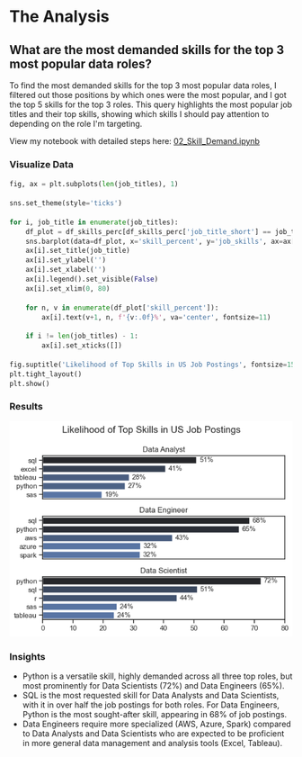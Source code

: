 # The Analysis

## What are the most demanded skills for the top 3 most popular data roles?

To find the most demanded skills for the top 3 most popular data roles, I filtered out those positions by which ones were the most popular, and I got the top 5 skills for the top 3 roles. This query highlights the most popular job titles and their top skills, showing which skills I should pay attention to depending on the role I'm targeting.

View my notebook with detailed steps here: [02_Skill_Demand.ipynb](3_Project/02_Skill_Demand.ipynb)

### Visualize Data

```python
fig, ax = plt.subplots(len(job_titles), 1)

sns.set_theme(style='ticks')

for i, job_title in enumerate(job_titles):
    df_plot = df_skills_perc[df_skills_perc['job_title_short'] == job_title].head(5)
    sns.barplot(data=df_plot, x='skill_percent', y='job_skills', ax=ax[i], hue='skill_percent', palette='dark:b_r')
    ax[i].set_title(job_title)
    ax[i].set_ylabel('')
    ax[i].set_xlabel('')
    ax[i].legend().set_visible(False)
    ax[i].set_xlim(0, 80)
    
    for n, v in enumerate(df_plot['skill_percent']):
        ax[i].text(v+1, n, f'{v:.0f}%', va='center', fontsize=11)
    
    if i != len(job_titles) - 1:
        ax[i].set_xticks([])

fig.suptitle('Likelihood of Top Skills in US Job Postings', fontsize=15)
plt.tight_layout()
plt.show()
```

### Results

![Visualization of Top Skills for Data Jobs](3_Project\images\skill_demand_all_data_roles.png)

### Insights

- Python is a versatile skill, highly demanded across all three top roles, but most prominently for Data Scientists (72%) and Data Engineers (65%).
- SQL is the most requested skill for Data Analysts and Data Scientists, with it in over half the job postings for both roles. For Data Engineers, Python is the most sought-after skill, appearing in 68% of job postings.
- Data Engineers require more specialized (AWS, Azure, Spark) compared to Data Analysts and Data Scientists who are expected to be proficient in more general data management and analysis tools (Excel, Tableau).